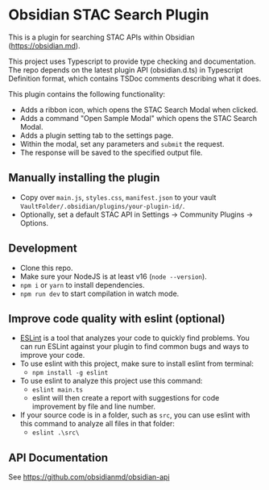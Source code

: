 # Obsidian STAC Search Plugin

This is a plugin for searching STAC APIs within Obsidian (https://obsidian.md).

This project uses Typescript to provide type checking and documentation.
The repo depends on the latest plugin API (obsidian.d.ts) in Typescript Definition format, which contains TSDoc comments describing what it does.

This plugin contains the following functionality:
- Adds a ribbon icon, which opens the STAC Search Modal when clicked.
- Adds a command "Open Sample Modal" which opens the STAC Search Modal.
- Adds a plugin setting tab to the settings page.
- Within the modal, set any parameters and `submit` the request.
- The response will be saved to the specified output file.

## Manually installing the plugin

- Copy over `main.js`, `styles.css`, `manifest.json` to your vault `VaultFolder/.obsidian/plugins/your-plugin-id/`.
- Optionally, set a default STAC API in Settings -> Community Plugins -> Options.

## Development

- Clone this repo.
- Make sure your NodeJS is at least v16 (`node --version`).
- `npm i` or `yarn` to install dependencies.
- `npm run dev` to start compilation in watch mode.

## Improve code quality with eslint (optional)
- [ESLint](https://eslint.org/) is a tool that analyzes your code to quickly find problems. You can run ESLint against your plugin to find common bugs and ways to improve your code. 
- To use eslint with this project, make sure to install eslint from terminal:
  - `npm install -g eslint`
- To use eslint to analyze this project use this command:
  - `eslint main.ts`
  - eslint will then create a report with suggestions for code improvement by file and line number.
- If your source code is in a folder, such as `src`, you can use eslint with this command to analyze all files in that folder:
  - `eslint .\src\`

## API Documentation

See https://github.com/obsidianmd/obsidian-api
